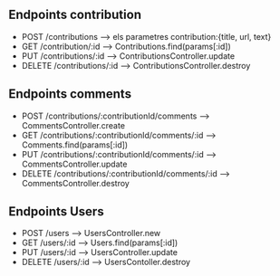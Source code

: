 ## Endpoints contribution
- POST /contributions --> els parametres contribution:{title, url, text}
- GET /contribution/:id --> Contributions.find(params[:id])
- PUT /contributions/:id --> ContributionsController.update
- DELETE /contributions/:id --> ContributionsController.destroy

## Endpoints comments
- POST /contributions/:contributionId/comments --> CommentsController.create
- GET /contributions/:contributionId/comments/:id --> Comments.find(params[:id])
- PUT /contributions/:contributionId/comments/:id --> CommentsController.update
- DELETE /contributions/:contributionId/comments/:id --> CommentsController.destroy

## Endpoints Users
- POST /users --> UsersController.new
- GET /users/:id --> Users.find(params[:id])
- PUT /users/:id --> UsersController.update
- DELETE /users/:id --> UsersContoller.destroy


